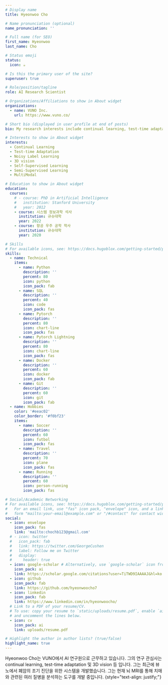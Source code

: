 ```yaml
---
# Display name
title: Hyeonwoo Cho

# Name pronunciation (optional)
name_pronunciation: ''

# Full name (for SEO)
first_name: Hyeonwoo
last_name: Cho

# Status emoji
status:
  icon: ☕️

# Is this the primary user of the site?
superuser: true

# Role/position/tagline
role: AI Research Scientist

# Organizations/Affiliations to show in About widget
organizations:
  - name: VUNO Inc.
    url: https://www.vuno.co/

# Short bio (displayed in user profile at end of posts)
bio: My research interests include continual learning, test-time adaptation and 3D vision.

# Interests to show in About widget
interests:
  - Continual Learning
  - Test-time Adaptation
  - Noisy Label Learning
  - 3D vision
  - Self-Supervised Learning
  - Semi-Supervised Learning
  - MultiModal

# Education to show in About widget
education:
  courses:
    # - course: PhD in Artificial Intelligence
    #   institution: Stanford University
    #   year: 2012
    - course: 시스템 정보과학 석사
      institution: 규슈대학
      year: 2022
    - course: 항공 우주 공학 학사
      institution: 규슈대학
      year: 2020

# Skills
# For available icons, see: https://docs.hugoblox.com/getting-started/page-builder/#icons
skills:
  - name: Technical
    items:
      - name: Python
        description: ''
        percent: 80
        icon: python
        icon_pack: fab
      - name: SQL
        description: ''
        percent: 40
        icon: code
        icon_pack: fas
      - name: Pytorch
        description: ''
        percent: 80
        icon: chart-line
        icon_pack: fas
      - name: Pytorch Lightning
        description: ''
        percent: 80
        icon: chart-line
        icon_pack: fas
      - name: Docker
        description: ''
        percent: 60
        icon: docker
        icon_pack: fab
      - name: Git
        description: ''
        percent: 60
        icon: git
        icon_pack: fab
  - name: Hobbies
    color: '#eeac02'
    color_border: '#f0bf23'
    items:
      - name: Soccer
        description: ''
        percent: 60
        icon: futbol
        icon_pack: fas
      - name: Travel
        description: ''
        percent: 70
        icon: plane
        icon_pack: fas
      - name: Running
        description: ''
        percent: 60
        icon: person-running
        icon_pack: fas

# Social/Academic Networking
# For available icons, see: https://docs.hugoblox.com/getting-started/page-builder/#icons
#   For an email link, use "fas" icon pack, "envelope" icon, and a link in the
#   form "mailto:your-email@example.com" or "/#contact" for contact widget.
social:
  - icon: envelope
    icon_pack: fas
    link: 'mailto:chochb123@gmail.com'
  # - icon: twitter
  #   icon_pack: fab
  #   link: https://twitter.com/GeorgeCushen
  #   label: Follow me on Twitter
  #   display:
  #     header: true
  - icon: google-scholar # Alternatively, use `google-scholar` icon from `ai` icon pack
    icon_pack: ai
    link: https://scholar.google.com/citations?user=TiTWD9IAAAAJ&hl=ko
  - icon: github
    icon_pack: fab
    link: https://github.com/hyeonwoocho7
  - icon: linkedin
    icon_pack: fab
    link: https://www.linkedin.com/in/hyeonwoocho/
  # Link to a PDF of your resume/CV.
  # To use: copy your resume to `static/uploads/resume.pdf`, enable `ai` icons in `params.yaml`,
  # and uncomment the lines below.
  - icon: cv
    icon_pack: ai
    link: uploads/resume.pdf

# Highlight the author in author lists? (true/false)
highlight_name: true
---
```

Hyeonwoo Cho는 VUNO에서 AI 연구원으로 근무하고 있습니다. 그의 연구 관심사는 continual learning, test-time adaptation 및 3D vision 등 입니다. 그는 최근에 뷰노에서 폐암의 조기 진단을 위한 시스템을 개발했습니다. 그는 현재 뇌 MRI를 통해 치매와 관련된 여러 질병을 분석하는 도구를 개발 중입니다.
{style="text-align: justify;"}
